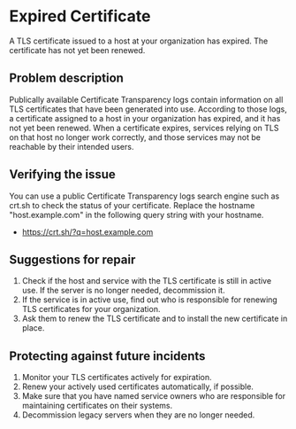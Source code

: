 # Expired Certificate

A TLS certificate issued to a host at your organization has expired. The certificate has not yet been renewed.

## Problem description

Publically available Certificate Transparency logs contain information on all TLS certificates that have been generated 
into use. According to those logs, a certificate assigned to a host in your organization has expired, and it has not yet been 
renewed. When a certificate expires, services relying on TLS on that host no longer work correctly, and those services may 
not be reachable by their intended users.

## Verifying the issue

You can use a public Certificate Transparency logs search engine such as crt.sh to check the status of your certificate. 
Replace the hostname "host.example.com" in the following query string with your hostname. 
* https://crt.sh/?q=host.example.com

## Suggestions for repair

1. Check if the host and service with the TLS certificate is still in active use. If the server is no longer needed, decommission it.
2. If the service is in active use, find out who is responsible for renewing TLS certificates for your organization. 
3. Ask them to renew the TLS certificate and to install the new certificate in place.

## Protecting against future incidents

1. Monitor your TLS certificates actively for expiration. 
2. Renew your actively used certificates automatically, if possible. 
3. Make sure that you have named service owners who are responsible for maintaining certificates on their systems. 
4. Decommission legacy servers when they are no longer needed.

